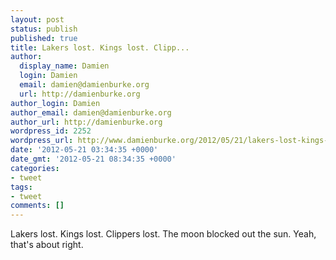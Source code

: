 ```yaml
---
layout: post
status: publish
published: true
title: Lakers lost. Kings lost. Clipp...
author:
  display_name: Damien
  login: Damien
  email: damien@damienburke.org
  url: http://damienburke.org
author_login: Damien
author_email: damien@damienburke.org
author_url: http://damienburke.org
wordpress_id: 2252
wordpress_url: http://www.damienburke.org/2012/05/21/lakers-lost-kings-lost-clipp/
date: '2012-05-21 03:34:35 +0000'
date_gmt: '2012-05-21 08:34:35 +0000'
categories:
- tweet
tags:
- tweet
comments: []
---
```

<p>Lakers lost. Kings lost. Clippers lost. The moon blocked out the sun. Yeah, that's about right.</p>
